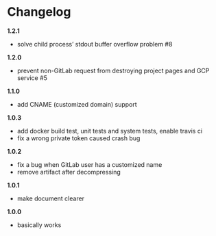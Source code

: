 # Changelog

**1.2.1**
- solve child process’ stdout buffer overflow problem #8

**1.2.0**
- prevent non-GitLab request from destroying project pages and GCP service #5

**1.1.0**
- add CNAME (customized domain) support

**1.0.3**
- add docker build test, unit tests and system tests, enable travis ci
- fix a wrong private token caused crash bug

**1.0.2**
- fix a bug when GitLab user has a customized name
- remove artifact after decompressing

**1.0.1**
- make document clearer

**1.0.0**
- basically works
